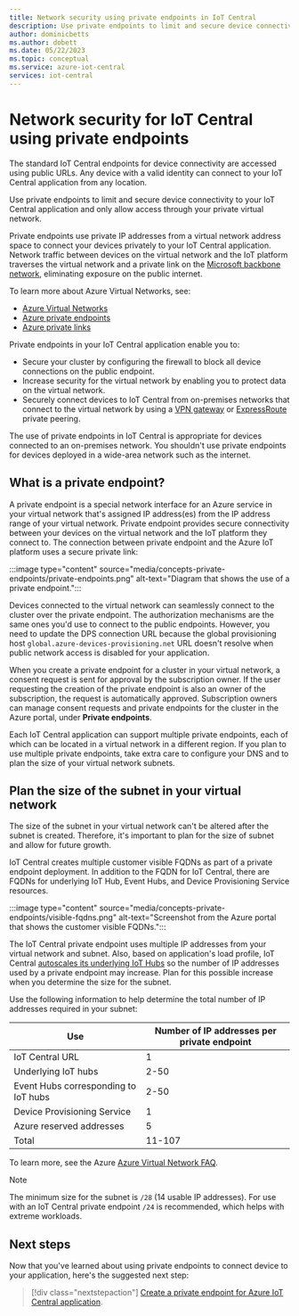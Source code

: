 ```yaml
---
title: Network security using private endpoints in IoT Central
description: Use private endpoints to limit and secure device connectivity to your IoT Central application instead of using public URLs.
author: dominicbetts
ms.author: dobett
ms.date: 05/22/2023
ms.topic: conceptual
ms.service: azure-iot-central
services: iot-central
---
```


# Network security for IoT Central using private endpoints

The standard IoT Central endpoints for device connectivity are accessed using public URLs. Any device with a valid identity can connect to your IoT Central application from any location.

Use private endpoints to limit and secure device connectivity to your IoT Central application and only allow access through your private virtual network.

Private endpoints use private IP addresses from a virtual network address space to connect your devices privately to your IoT Central application. Network traffic between devices on the virtual network and the IoT platform traverses the virtual network and a private link on the [Microsoft backbone network](../../networking/microsoft-global-network.md), eliminating exposure on the public internet.

To learn more about Azure Virtual Networks, see:

- [Azure Virtual Networks](../../virtual-network/virtual-networks-overview.md)
- [Azure private endpoints](../../private-link/private-endpoint-overview.md)
- [Azure private links](../../private-link/private-link-overview.md)

Private endpoints in your IoT Central application enable you to:

- Secure your cluster by configuring the firewall to block all device connections on the public endpoint.
- Increase security for the virtual network by enabling you to protect data on the virtual network.
- Securely connect devices to IoT Central from on-premises networks that connect to the virtual network by using a [VPN gateway](../../vpn-gateway/vpn-gateway-about-vpngateways.md) or [ExpressRoute](../../expressroute/index.yml) private peering.

The use of private endpoints in IoT Central is appropriate for devices connected to an on-premises network. You shouldn't use private endpoints for devices deployed in a wide-area network such as the internet.

## What is a private endpoint?

A private endpoint is a special network interface for an Azure service in your virtual network that's assigned IP address(es) from the IP address range of your virtual network. Private endpoint provides secure connectivity between your devices on the virtual network and the IoT platform they connect to. The connection between private endpoint and the Azure IoT platform uses a secure private link:

:::image type="content" source="media/concepts-private-endpoints/private-endpoints.png" alt-text="Diagram that shows the use of a private endpoint.":::

Devices connected to the virtual network can seamlessly connect to the cluster over the private endpoint. The authorization mechanisms are the same ones you'd use to connect to the public endpoints. However, you need to update the DPS connection URL because the global provisioning host `global.azure-devices-provisioning.net` URL doesn't resolve when public network access is disabled for your application.

When you create a private endpoint for a cluster in your virtual network, a consent request is sent for approval by the subscription owner. If the user requesting the creation of the private endpoint is also an owner of the subscription, the request is automatically approved. Subscription owners can manage consent requests and private endpoints for the cluster in the Azure portal, under **Private endpoints**.

Each IoT Central application can support multiple private endpoints, each of which can be located in a virtual network in a different region. If you plan to use multiple private endpoints, take extra care to configure your DNS and to plan the size of your virtual network subnets.

## Plan the size of the subnet in your virtual network

The size of the subnet in your virtual network can't be altered after the subnet is created. Therefore, it's important to plan for the size of subnet and allow for future growth.

IoT Central creates multiple customer visible FQDNs as part of a private endpoint deployment. In addition to the FQDN for IoT Central, there are FQDNs for underlying IoT Hub, Event Hubs, and Device Provisioning Service resources.

:::image type="content" source="media/concepts-private-endpoints/visible-fqdns.png" alt-text="Screenshot from the Azure portal that shows the customer visible FQDNs.":::

The IoT Central private endpoint uses multiple IP addresses from your virtual network and subnet. Also, based on application's load profile, IoT Central [autoscales its underlying IoT Hubs](/azure/iot-central/core/concepts-scalability-availability) so the number of IP addresses used by a private endpoint may increase. Plan for this possible increase when you determine the size for the subnet.

Use the following information to help determine the total number of IP addresses required in your subnet:

| Use                                  | Number of IP addresses per private endpoint |
|--------------------------------------|---------------------------------------------|
| IoT Central URL                      | 1                                           |
| Underlying IoT hubs                  | 2-50                                        |
| Event Hubs corresponding to IoT hubs | 2-50                                        |
| Device Provisioning Service          | 1                                           |
| Azure reserved addresses             | 5                                           |
| Total                                | 11-107                                      |

To learn more, see the Azure [Azure Virtual Network FAQ](../../virtual-network/virtual-networks-faq.md).

> [!NOTE]
> The minimum size for the subnet is `/28` (14 usable IP addresses). For use with an IoT Central private endpoint `/24` is recommended, which helps with extreme workloads.

## Next steps

Now that you've learned about using private endpoints to connect device to your application, here's the suggested next step:

> [!div class="nextstepaction"]
> [Create a private endpoint for Azure IoT Central application](howto-create-private-endpoint.md).

